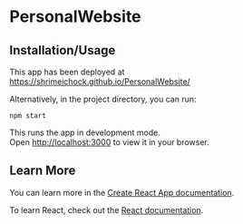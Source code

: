 # PersonalWebsite
## Installation/Usage

This app has been deployed at https://shrimeichock.github.io/PersonalWebsite/

Alternatively, in the project directory, you can run:

`npm start`

This runs the app in development mode.\
Open [http://localhost:3000](http://localhost:3000) to view it in your browser.

## Learn More

You can learn more in the [Create React App documentation](https://facebook.github.io/create-react-app/docs/getting-started).

To learn React, check out the [React documentation](https://reactjs.org/).

